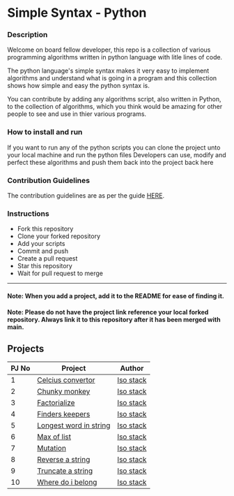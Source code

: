 # Simple Syntax - Python

### Description

Welcome on board fellow developer, this repo is a collection of various programming algorithms written in python language with litle lines of code.

The python language's simple syntax makes it very easy to implement algorithms and understand what is going in a program and this collection shows how simple and easy the python syntax is.

You can contribute by adding any algorithms script, also written in Python, to the collection of algorithms, which you think would be amazing for other people to see and use in thier various programs.

### How to install and run

If you want to run any of the python scripts you can clone the project unto your local machine and run the python files 
Developers can use, modify and perfect these algorithms and push them back into the project back here

### Contribution Guidelines

The contribution guidelines are as per the guide [HERE](https://github.com/isostack/simple-syntax-python/blob/main/CONTRIBUTING.md).

### Instructions

- Fork this repository
- Clone your forked repository
- Add your scripts
- Commit and push
- Create a pull request
- Star this repository
- Wait for pull request to merge

-----------

#### Note: When you add a project, add it to the README for ease of finding it.
#### Note: Please do not have the project link reference your local forked repository. Always link it to this repository after it has been merged with main.

## Projects

| PJ No | Project                                                                                                                                | Author                                                  |
| ----- | -------------------------------------------------------------------------------------------------------------------------------------- | ------------------------------------------------------- |
| 1     | [Celcius convertor](https://github.com/isostack/simple-syntax-python/tree/main/CELCIUS-FAHRENHEIT)                                     | [Iso stack](https://github.com/isostack)                  |
| 2     | [Chunky monkey](https://github.com/isostack/simple-syntax-python/tree/main/CHUNKY-MONKEY)                                               | [Iso stack](https://github.com/isostack)              |
| 3     | [Factorialize](https://github.com/isostack/simple-syntax-python/tree/main/FACTORIALIZE)                                             | [Iso stack](https://github.com/isostack)                  |
| 4     | [Finders keepers](https://github.com/isostack/simple-syntax-python/tree/main/FINDERS-KEEPERS)                                                       | [Iso stack](https://github.com/isostack)                  |
| 5     | [Longest word in string](https://github.com/isostack/simple-syntax-python/tree/main/LONGEST-WORD-IN-STRING)                                        | [Iso stack](https://github.com/isostack)                  |
| 6     | [Max of list](https://github.com/isostack/simple-syntax-python/tree/main/MAX-OF-LIST)                                              | [Iso stack](https://github.com/isostack)                  |
| 7     | [Mutation](https://github.com/isostack/simple-syntax-python/tree/main/MUTATION)                                       | [Iso stack](https://github.com/isostack)                  |
| 8     | [Reverse a string](https://github.com/isostack/simple-syntax-python/tree/main/REVERSE-A-STRING)                                     | [Iso stack](https://github.com/isostack)                  |
| 9     | [Truncate a string](https://github.com/isostack/simple-syntax-python/tree/main/TRUNCATE-A-STRING)                                               | [Iso stack](https://github.com/isostack)                  |
| 10    | [Where do i belong](https://github.com/isostack/simple-syntax-python/tree/main/WHERE-DO-I-BELONG)                                | [Iso stack](https://github.com/isostack)        |
